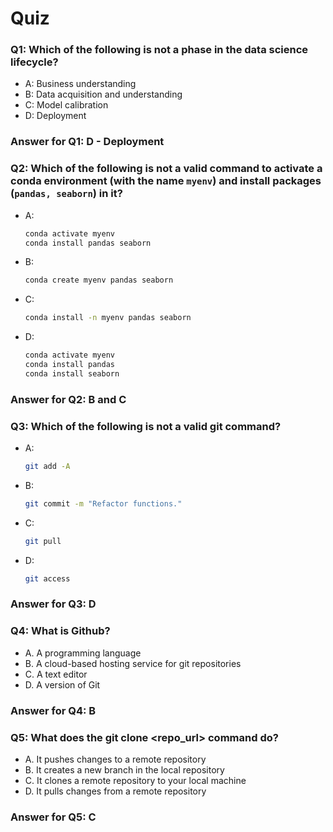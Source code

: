 # Quiz

### Q1: Which of the following is not a phase in the data science lifecycle?

- A: Business understanding
- B: Data acquisition and understanding
- C: Model calibration
- D: Deployment

### Answer for Q1: D - Deployment

### Q2: Which of the following is not a valid command to activate a conda environment (with the name `myenv`) and install packages (`pandas, seaborn`) in it?

- A:

  ```bash
  conda activate myenv
  conda install pandas seaborn
  ```

- B:

  ```bash
  conda create myenv pandas seaborn
  ```

- C:

  ```bash
  conda install -n myenv pandas seaborn
  ```

- D:

  ```bash
  conda activate myenv
  conda install pandas
  conda install seaborn
  ```
### Answer for Q2: B and C

### Q3: Which of the following is not a valid git command?

- A:

  ```bash
  git add -A
  ```

- B:

  ```bash
  git commit -m "Refactor functions."
  ```

- C:

  ```bash
  git pull
  ```

- D:

  ```bash
  git access
  ```

### Answer for Q3: D
### Q4: What is Github?

- A. A programming language
- B. A cloud-based hosting service for git repositories
- C. A text editor
- D. A version of Git
### Answer for Q4: B
### Q5: What does the git clone <repo_url> command do?

- A. It pushes changes to a remote repository
- B. It creates a new branch in the local repository
- C. It clones a remote repository to your local machine
- D. It pulls changes from a remote repository
### Answer for Q5: C